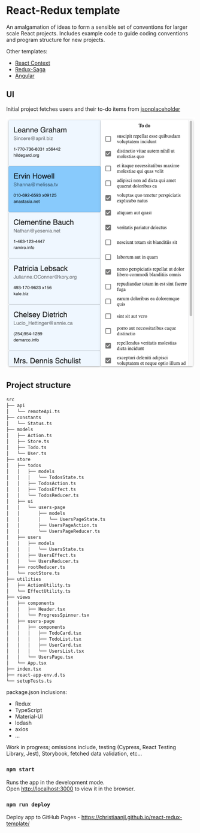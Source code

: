 

# React-Redux template 

An amalgamation of ideas to form a sensible set of conventions for larger scale React projects. Includes example code to guide coding conventions and program structure for new projects.

Other templates:
* [React Context](https://github.com/christiaanjl/react-context-template)
* [Redux-Saga](https://github.com/christiaanjl/react-saga-framework)
* [Angular](https://github.com/christiaanjl/angular-template)

## UI
Initial project fetches users and their to-do items from [jsonplaceholder](https://jsonplaceholder.typicode.com)

![screenshot](screenshot.png)

## Project structure

```
src
├── api
│   └── remoteApi.ts
├── constants
│   └── Status.ts
├── models
│   ├── Action.ts
│   ├── Store.ts
│   ├── Todo.ts
│   └── User.ts
├── store
│   ├── todos
│   │   ├── models
│   │   │   └── TodosState.ts
│   │   ├── TodosAction.ts
│   │   ├── TodosEffect.ts
│   │   └── TodosReducer.ts
│   ├── ui
│   │   └── users-page
│   │       ├── models
│   │       │   └── UsersPageState.ts
│   │       ├── UsersPageAction.ts
│   │       └── UsersPageReducer.ts
│   ├── users
│   │   ├── models
│   │   │   └── UsersState.ts
│   │   ├── UsersEffect.ts
│   │   └── UsersReducer.ts
│   ├── rootReducer.ts
│   └── rootStore.ts
├── utilities
│   ├── ActionUtility.ts
│   └── EffectUtility.ts
├── views
│   ├── components
│   │   ├── Header.tsx
│   │   └── ProgressSpinner.tsx
│   ├── users-page
│   │   ├── components
│   │   │   ├── TodoCard.tsx
│   │   │   ├── TodoList.tsx
│   │   │   ├── UserCard.tsx
│   │   │   └── UsersList.tsx
│   │   └── UsersPage.tsx
│   └── App.tsx
├── index.tsx
├── react-app-env.d.ts
└── setupTests.ts
```

package.json inclusions:
* Redux
* TypeScript
* Material-UI
* lodash
* axios
* ...


Work in progress; omissions include, testing (Cypress, React Testing Library, Jest), Storybook, fetched data validation, etc...

### `npm start`

Runs the app in the development mode.<br />
Open [http://localhost:3000](http://localhost:3000) to view it in the browser.

### `npm run deploy`

Deploy app to GitHub Pages - https://christiaanjl.github.io/react-redux-template/


